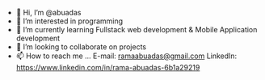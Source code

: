 - 👋 Hi, I’m @abuadas
- 👀 I’m interested in programming
- 🌱 I’m currently learning Fullstack web development & Mobile Application development
- 💞️ I’m looking to collaborate on projects
- 📫 How to reach me ...
      E-mail: ramaabuadas@gmail.com
      LinkedIn: https://www.linkedin.com/in/rama-abuadas-6b1a29219

<!---
abuadas/abuadas is a ✨ special ✨ repository because its `README.md` (this file) appears on your GitHub profile.
You can click the Preview link to take a look at your changes.
--->
